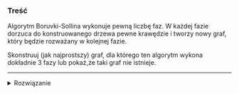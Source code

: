 ### Treść
Algorytm Boruvki-Sollina wykonuje pewną liczbę faz. W każdej fazie dorzuca do konstruowanego drzewa pewne krawędzie i tworzy nowy graf, który będzie rozważany w kolejnej fazie.

Skonstruuj (jak najprostszy) graf, dla którego ten algorytm wykona dokładnie 3 fazy lub pokaż,że taki graf nie istnieje.


------
<details><summary>Rozwiązanie</summary>
<p>
    
![rozwiązanie](https://lh3.googleusercontent.com/4E6mz9hxdmG1qa9Go8IjEpwJcRnK6_J0t61rB25wNzTWAGNks1FoC_CTYzepYGdivy0QVxYsRbrn7_08V72lLWQi0XwfDTmSoQipUnYGRWULrcojHdz-JodxQzeU3h-0veeAXXb1cQ)
